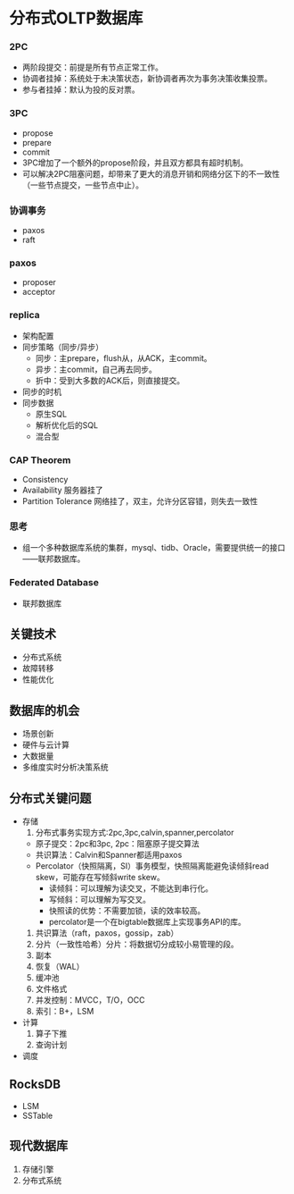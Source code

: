 # 分布式OLTP数据库
### 2PC
- 两阶段提交：前提是所有节点正常工作。
- 协调者挂掉：系统处于未决策状态，新协调者再次为事务决策收集投票。
- 参与者挂掉：默认为投的反对票。
### 3PC
- propose
- prepare
- commit
- 3PC增加了一个额外的propose阶段，并且双方都具有超时机制。
- 可以解决2PC阻塞问题，却带来了更大的消息开销和网络分区下的不一致性（一些节点提交，一些节点中止）。
### 协调事务
- paxos
- raft
### paxos
- proposer
- acceptor
### replica
- 架构配置
- 同步策略（同步/异步）
  - 同步：主prepare，flush从，从ACK，主commit。
  - 异步：主commit，自己再去同步。
  - 折中：受到大多数的ACK后，则直接提交。
- 同步的时机
- 同步数据
  - 原生SQL
  - 解析优化后的SQL
  - 混合型
### CAP Theorem
- Consistency 
- Availability 服务器挂了
- Partition Tolerance 网络挂了，双主，允许分区容错，则失去一致性
### 思考
- 组一个多种数据库系统的集群，mysql、tidb、Oracle，需要提供统一的接口——联邦数据库。
### Federated Database
- 联邦数据库
## 关键技术
- 分布式系统
- 故障转移
- 性能优化
## 数据库的机会
- 场景创新
- 硬件与云计算
- 大数据量
- 多维度实时分析决策系统
## 分布式关键问题
- 存储
  1. 分布式事务实现方式:2pc,3pc,calvin,spanner,percolator
    - 原子提交：2pc和3pc, 2pc：阻塞原子提交算法
    - 共识算法：Calvin和Spanner都适用paxos
    - Percolator（快照隔离，SI）事务模型，快照隔离能避免读倾斜read skew，可能存在写倾斜write skew。
      - 读倾斜：可以理解为读交叉，不能达到串行化。
      - 写倾斜：可以理解为写交叉。
      - 快照读的优势：不需要加锁，读的效率较高。
      - percolator是一个在bigtable数据库上实现事务API的库。
  1. 共识算法（raft，paxos，gossip，zab）
  2. 分片（一致性哈希）分片：将数据切分成较小易管理的段。
  3. 副本
  4. 恢复（WAL）
  5. 缓冲池
  6. 文件格式
  7. 并发控制：MVCC，T/O，OCC
  8. 索引：B+，LSM
- 计算
  1. 算子下推
  2. 查询计划
- 调度
## RocksDB
- LSM
- SSTable
## 现代数据库
1. 存储引擎
2. 分布式系统